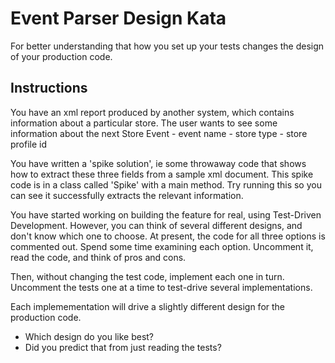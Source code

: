 Event Parser Design Kata
============================

For better understanding that how you set up your tests changes the design of your production code.

Instructions
------------

You have an xml report produced by another system, which contains information about a particular store. 
The user wants to see some information about the next Store Event 
	- event name
	- store type
	- store profile id 

You have written a 'spike solution', ie some throwaway code that shows how to extract these three
fields from a sample xml document. This spike code is in a class called 'Spike' with a main method.
Try running this so you can see it successfully extracts the relevant information.

You have started working on building the feature for real, using Test-Driven Development. However, you can
think of several different designs, and don't know which one to choose. At present, the code for all 
three options is commented out. Spend some time examining each option. Uncomment it, read the code, and think of pros and cons.

Then, without changing the test code, implement each one in turn.
Uncomment the tests one at a time to test-drive several implementations.

Each implemementation will drive a slightly different design for the production code.

  - Which design do you like best?
  - Did you predict that from just reading the tests? 

